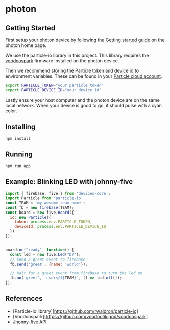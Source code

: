 # photon

## Getting Started
First setup your photon device by following the [Getting started guide](https://docs.particle.io/guide/getting-started/connect/photon/) on the photon home page.

We use the particle-io library in this project. This library requires the [voodoospark](https://github.com/voodootikigod/voodoospark) firmware installed on the photon device.

Then we recommend storing the Particle token and device id to environment variables. These can be found in your [Particle cloud account](https://build.particle.io/).

```sh
export PARTICLE_TOKEN="your particle token"
export PARTICLE_DEVICE_ID="your device id"
```

Lastly ensure your host computer and the photon device are on the same local network. When your device is good to go, it should pulse with a cyan color.

## Installing

`npm install`

## Running

`npm run app`

## Example: Blinking LED with johnny-five

```js
import { firebase, five } from 'devices-core';
import Particle from 'particle-io'
const TEAM = 'my-awsome-team-name';
const fb = new firebase(TEAM);
const board = new five.Board({
  io: new Particle({
    token: process.env.PARTICLE_TOKEN,
    deviceId: process.env.PARTICLE_DEVICE_ID
  })
});


board.on("ready", function() {
  const led = new five.Led("D7");
  // Send a greet event to firebase
  fb.send('greet', {name: 'world'});

  // Wait for a greet event from firebase to turn the led on
  fb.on('greet', `users/${TEAM}`, () => led.off());
});
```

## References
- [Particle-io library][https://github.com/rwaldron/particle-io]
- [Voodoospark][https://github.com/voodootikigod/voodoospark]
- [Jhonny-five API](http://johnny-five.io/api/)
